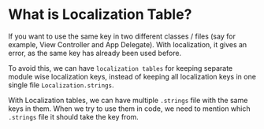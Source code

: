 # What is Localization Table?

If you want to use the same key in two different classes / files (say for example, View Controller and App Delegate). With localization, it gives an error, as the same key has already been used before.

To avoid this, we can have `localization tables` for keeping separate module wise localization keys, instead of keeping all localization keys in one single file `Localization.strings`.

With Localization tables, we can have multiple `.strings` file with the same keys in them. When we try to use them in code, we need to mention which `.strings` file it should take the key from.